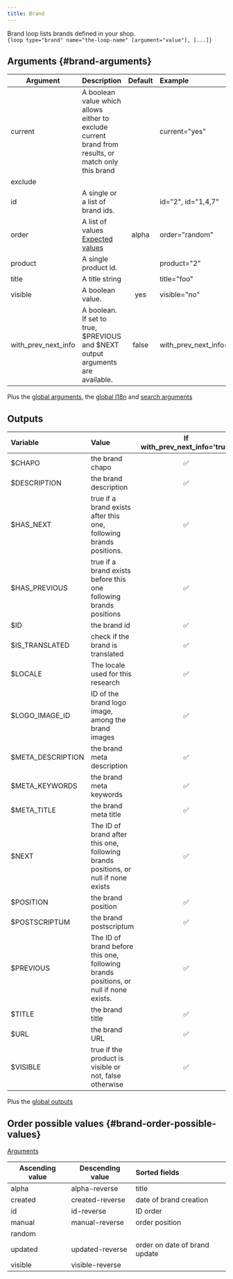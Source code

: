 ```yaml
---
title: Brand
---
```


Brand loop lists brands defined in your shop.  
`{loop type="brand" name="the-loop-name" [argument="value"], [...]}`

## Arguments {#brand-arguments}

| Argument             | Description                                                                                          | Default         | Example                   |
| -------------------- |:-----------------------------------------------------------------------------------------------------| :-------------: | :-------------------------|
| current              | A boolean value which allows either to exclude current brand from results, or match only this brand  |                 | current="yes"             |
| exclude              |                                                                                                      |                 |                           |
| id                   | A single or a list of brand ids.                                                                     |                 |  id="2", id="1,4,7"       |
| order                | A list of values <br/> [Expected values](#brand-order-possible-values)                               | alpha           | order="random"            |
| product              | A single product id.                                                                                 |                 | product="2"               |
| title                | A title string                                                                                       |                 | title="foo"               |
| visible              | A boolean value.                                                                                     | yes             | visible="no"              |
| with_prev_next_info  | A boolean. If set to true, $PREVIOUS and $NEXT output arguments are available.                       | false           | with_prev_next_info="yes" |

Plus the [global arguments](./global_arguments), the [global I18n](./global_arguments_I18n.md) and [search arguments](./search_arguments)

## Outputs

| Variable                 | Value                                                                                | If with_prev_next_info='true' | If with_prev_next_info='false' |
| :----------------------- | :----------------------------------------------------------------------------------- |:-----------------------------:|:------------------------------:|
| $CHAPO                   | the brand chapo                                                                      |           ✅                   |          ✅                    |
| $DESCRIPTION             | the brand description                                                                |           ✅                   |          ✅                    |
| $HAS_NEXT                | true if a brand exists after this one, following brands positions.                   |           ✅                   |          🚫                    |
| $HAS_PREVIOUS            | true if a brand exists before this one following brands positions                    |           ✅                   |          🚫                    |
| $ID                      | the brand id                                                                         |           ✅                   |          ✅                    |
| $IS_TRANSLATED           | check if the brand is translated                                                     |           ✅                   |          ✅                    |
| $LOCALE                  | The locale used for this research                                                    |           ✅                   |          ✅                    |
| $LOGO_IMAGE_ID           | ID of the brand logo image, among the brand images                                   |           ✅                   |          ✅                    |
| $META_DESCRIPTION        | the brand meta description                                                           |           ✅                   |          ✅                    |
| $META_KEYWORDS           | the brand meta keywords                                                              |           ✅                   |          ✅                    |
| $META_TITLE              | the brand meta title                                                                 |           ✅                   |          ✅                    |
| $NEXT                    | The ID of brand after this one, following brands positions, or null if none exists   |           ✅                   |          🚫                    |
| $POSITION                | the brand position                                                                   |           ✅                   |          ✅                    |
| $POSTSCRIPTUM            | the brand postscriptum                                                               |           ✅                   |          ✅                    |
| $PREVIOUS                | The ID of brand before this one, following brands positions, or null if none exists. |           ✅                   |          🚫                    |
| $TITLE                   | the brand title                                                                      |           ✅                   |          ✅                    |
| $URL                     | the brand URL                                                                        |           ✅                   |          ✅                    |
| $VISIBLE                 | true if the product is visible or not, false otherwise                               |           ✅                   |          ✅                    |

Plus the [global outputs](./global_outputs)

## Order possible values {#brand-order-possible-values}

[Arguments](#brand-arguments)

| Ascending value | Descending value  | Sorted fields                 |
|-----------------|-------------------|:------------------------------|
| alpha           | alpha-reverse     | title                         |
| created         | created-reverse   | date of brand creation        |
| id              | id-reverse        | ID order                      |
| manual          | manual-reverse    | order position                |
| random          |                   |                               |
| updated         | updated-reverse   | order on date of brand update |
| visible         | visible-reverse   |                               |
